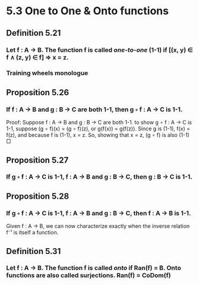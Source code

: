 # 5.3 One to One & Onto functions

## Definition 5.21
### Let f : A → B. The function f is called _one-to-one_ (1-1) if [(x, y) ∈ f ∧ (z, y) ∈ f] ⇒ x = z.

### Training wheels monologue

## Proposition 5.26
### If f : A → B and g : B → C are both 1-1, then g ◦ f : A → C is 1-1.
Proof:
    Suppose f : A → B and g : B → C are both 1-1.
    to show g ∘ f : A → C is 1-1, suppose (g ∘ f)(x) = (g ∘ f)(z), or g(f(x)) = g(f(z)).
    Since g is (1-1), f(x) = f(z), and because f is (1-1), x = z.
    So, showing that x = z, (g ∘ f) is also (1-1)
□

## Proposition 5.27
### If g ◦ f : A → C is 1-1, f : A → B and g : B → C, then g : B → C is 1-1.

## Proposition 5.28
### If g ◦ f : A → C is 1-1, f : A → B and g : B → C, then f : A → B is 1-1.

Given f : A → B, we can now characterize exactly when the inverse relation f⁻¹ is itself a function.

## Definition 5.31
### Let f : A → B. The function f is called _onto_ if Ran(f) = B. Onto functions are also called surjections. Ran(f) = CoDom(f)

